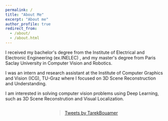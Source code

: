 ```yaml
---
permalink: /
title: "About Me"
excerpt: "About me"
author_profile: true
redirect_from: 
  - /about/
  - /about.html
---
```


I received my bachelor's degree from the Institute of Electrical and Electronic Engineering (ex.INELEC) , and my master's degree from Paris Saclay University in Computer Vision and Robotics.

I was an intern and research assistant at the Institute of Computer Graphics and Vision (ICG), TU-Graz where I focused on 3D Scene Reconstruction and Understanding.

I am interested in solving computer vision problems using Deep Learning, such as 3D Scene Reconstrution and Visual Localization.


<div style="display: flex; justify-content: center;">
  <blockquote class="twitter-tweet">
    <a class="twitter-timeline" data-lang="en" 
    data-lang="en" data-width="800" data-height="500"
    href="https://twitter.com/TarekBouamer?ref_src=twsrc%5Etfw">Tweets by TarekBouamer
    </a>
  </blockquote>
</div>
<script async src="https://platform.twitter.com/widgets.js" charset="utf-8"></script>
